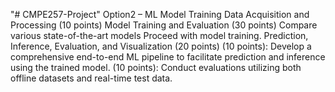 "# CMPE257-Project" Option2 – ML Model Training
Data Acquisition and Processing (10 points)
Model Training and Evaluation (30 points)
Compare various state-of-the-art models
Proceed with model training.
Prediction, Inference, Evaluation, and Visualization (20 points)
(10 points): Develop a comprehensive end-to-end ML pipeline to facilitate prediction and inference using the trained model. 
(10 points):  Conduct evaluations utilizing both offline datasets and real-time test data.
